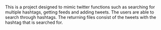 This is a project designed to mimic twitter functions such as searching for multiple hashtags, getting feeds and adding tweets. The users are able to search through hashtags. The returning files consist of the tweets with the hashtag that is searched for.
